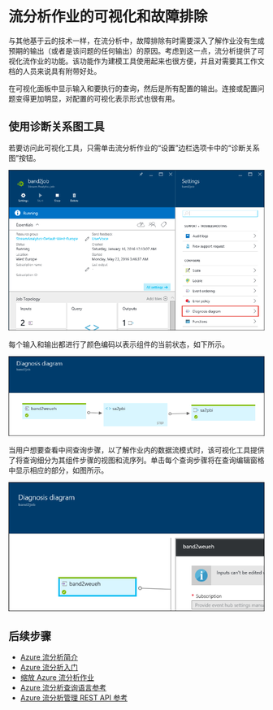 <properties
	pageTitle="流分析作业的可视化和故障排除 | Azure"
	description="了解如何使用诊断关系图功能对自助服务的流分析作业管道的故障排除进行可视化。"
	keywords=""
	documentationCenter=""
	services="stream-analytics"
	authors="jeffstokes72"
	manager="jhubbard"
	editor="cgronlun"
/>  


<tags
	ms.service="stream-analytics"
	ms.devlang="na"
	ms.topic="article"
	ms.tgt_pltfrm="na"
	ms.workload="data-services"
	ms.date="09/26/2016"
	wacn.date="11/14/2016"
	ms.author="jeffstok"
/>  



# 流分析作业的可视化和故障排除

与其他基于云的技术一样，在流分析中，故障排除有时需要深入了解作业没有生成预期的输出（或者是该问题的任何输出）的原因。考虑到这一点，流分析提供了可视化流作业的功能。该功能作为建模工具使用起来也很方便，并且对需要其工作文档的人员来说具有附带好处。

在可视化面板中显示输入和要执行的查询，然后是所有配置的输出。连接或配置问题变得更加明显，对配置的可视化表示形式也很有用。

## 使用诊断关系图工具

若要访问此可视化工具，只需单击流分析作业的“设置”边栏选项卡中的“诊断关系图”按钮。

![stream-analytics-troubleshoot-visualization-diagnosis-diagram](./media/stream-analytics-troubleshoot-visualization/stream-analytics-troubleshoot-visualization-diagnosis-diagram1.png)

每个输入和输出都进行了颜色编码以表示组件的当前状态，如下所示。

![stream-analytics-troubleshoot-visualization-input-map](./media/stream-analytics-troubleshoot-visualization/stream-analytics-troubleshoot-visualization-input-map.png)

当用户想要查看中间查询步骤，以了解作业内的数据流模式时，该可视化工具提供了将查询细分为其组件步骤的视图和流序列。单击每个查询步骤将在查询编辑窗格中显示相应的部分，如图所示。

![stream-analytics-troubleshoot-visualization-intermediate-steps](./media/stream-analytics-troubleshoot-visualization/stream-analytics-troubleshoot-visualization-intermediate-steps.png)




## 后续步骤

- [Azure 流分析简介](/documentation/articles/stream-analytics-introduction/)
- [Azure 流分析入门](/documentation/articles/stream-analytics-get-started/)
- [缩放 Azure 流分析作业](/documentation/articles/stream-analytics-scale-jobs/)
- [Azure 流分析查询语言参考](https://msdn.microsoft.com/zh-cn/library/azure/dn834998.aspx)
- [Azure 流分析管理 REST API 参考](https://msdn.microsoft.com/zh-cn/library/azure/dn835031.aspx)

<!---HONumber=Mooncake_1107_2016-->